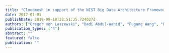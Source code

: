 ```yaml
---
title: "Cloudmesh in support of the NIST Big Data Architecture Framework"
date: 2017-01-01
publishDate: 2019-09-10T22:51:35.724027Z
authors: ["Gregor von Laszewski", "Badi Abdul-Wahid", "Fugang Wang", "Hyungro Lee", "Geoffrey C Fox", "Wo Chang"]
publication_types: ["4"]
abstract: ""
featured: false
publication: ""
---
```


